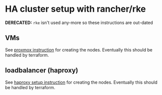 # HA cluster setup with rancher/rke

**DERECATED:** `rke` isn't used any-more so these instructions are out-dated

## VMs

See [proxmox instruction](proxmox.md) for creating the nodes.  Eventually this should be handled by terraform.

## loadbalancer (haproxy)

See [haproxy setup instruction](haproxy.md) for creating the nodes.  Eventually this should be handled by terraform.
